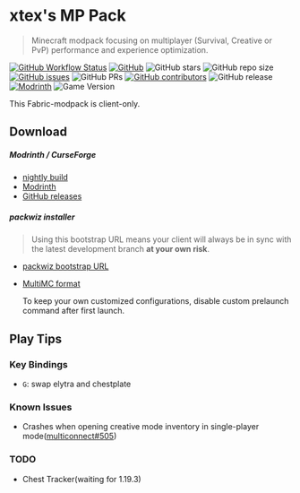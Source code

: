 # xtex's MP Pack

> Minecraft modpack focusing on multiplayer (Survival, Creative or PvP) performance and experience optimization.

[![GitHub Workflow Status](https://img.shields.io/github/actions/workflow/status/xtexChooser/xtex-mp-pack/build.yml?style=flat-square)](https://github.com/xtexChooser/xtex-mp-pack/actions) [![GitHub](https://img.shields.io/github/license/xtexChooser/xtex-mp-pack?style=flat-square)](https://github.com/xtexChooser/xtex-mp-pack/blob/main/LICENSE) ![GitHub stars](https://img.shields.io/github/stars/xtexChooser/xtex-mp-pack?logo=github&style=flat-square) ![GitHub repo size](https://img.shields.io/github/repo-size/xtexChooser/xtex-mp-pack?style=flat-square) [![GitHub issues](https://img.shields.io/github/issues/xtexChooser/xtex-mp-pack?style=flat-square)](https://github.com/xtexChooser/xtex-mp-pack/issues) ![GitHub PRs](https://img.shields.io/github/issues-pr/xtexChooser/xtex-mp-pack?style=flat-square) [![GitHub contributors](https://img.shields.io/github/contributors/xtexChooser/xtex-mp-pack?style=flat-square)](https://github.com/xtexChooser/xtex-mp-pack/graphs/contributors) ![GitHub release](https://img.shields.io/github/v/release/xtexChooser/xtex-mp-pack?display_name=tag&include_prereleases&logo=github&style=flat-square) [![Modrinth](https://img.shields.io/badge/modrinth-download-green?style=flat-square)](https://modrinth.com/modpack/xtex-mp-pack) ![Game Version](https://img.shields.io/modrinth/game-versions/HsMwyVxf?style=flat-square)

This Fabric-modpack is client-only.

## Download

##### Modrinth / CurseForge

- [nightly build](https://nightly.link/xtexChooser/xtex-mp-pack/workflows/build/main)
- [Modrinth](https://modrinth.com/modpack/xtex-mp-pack)
- [GitHub releases](https://github.com/xtexChooser/xtex-mp-pack/releases)

##### packwiz installer

> Using this bootstrap URL means your client will always be in sync with the latest development branch **at your own risk**.

- [packwiz bootstrap URL](https://raw.githubusercontent.com/xtexChooser/xtex-mp-pack/main/pack.toml)

- [MultiMC format](https://anonfiles.com/Fbuer1S0y5/xtex_s_MP_Pack_-_MultiMC_zip)

  To keep your own customized configurations, disable custom prelaunch command after first launch.

## Play Tips

### Key Bindings

- `G`: swap elytra and chestplate

### Known Issues

- Crashes when opening creative mode inventory in single-player mode([multiconnect#505](https://github.com/Earthcomputer/multiconnect/issues/505))

### TODO

- Chest Tracker(waiting for 1.19.3)